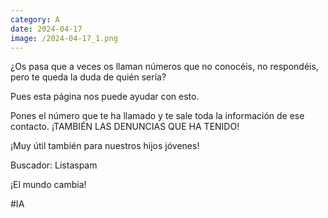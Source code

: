 ```yaml
--- 
category: A 
date: 2024-04-17 
image: /2024-04-17_1.png 
--- 
```


¿Os pasa que a veces os llaman números que no conocéis, no respondéis, pero te queda la duda de quién sería?

Pues esta página nos puede ayudar con esto.

Pones el número que te ha llamado y te sale toda la información de ese contacto. ¡TAMBIÉN LAS DENUNCIAS QUE HA TENIDO!

¡Muy útil también para nuestros hijos jóvenes!

Buscador: Listaspam

¡El mundo cambia!

#IA